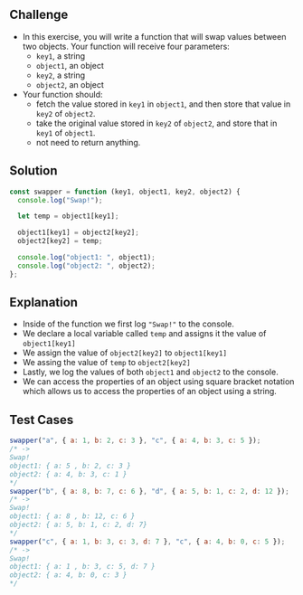 ## Challenge

- In this exercise, you will write a function that will swap values between two objects. Your function will receive four parameters:
  - `key1`, a string
  - `object1`, an object
  - `key2`, a string
  - `object2`, an object
- Your function should:
  - fetch the value stored in `key1` in `object1`, and then store that value in `key2` of `object2`.
  - take the original value stored in `key2` of `object2`, and store that in `key1` of `object1`.
  - not need to return anything.

## Solution

```javascript
const swapper = function (key1, object1, key2, object2) {
  console.log("Swap!");

  let temp = object1[key1];

  object1[key1] = object2[key2];
  object2[key2] = temp;

  console.log("object1: ", object1);
  console.log("object2: ", object2);
};
```

## Explanation

- Inside of the function we first log `"Swap!"` to the console.
- We declare a local variable called `temp` and assigns it the value of `object1[key1]`
- We assign the value of `object2[key2]` to `object1[key1]`
- We assing the value of `temp` to `object2[key2]`
- Lastly, we log the values of both `object1` and `object2` to the console.
- We can access the properties of an object using square bracket notation which allows us to access the properties of an object using a string.

## Test Cases

```javascript
swapper("a", { a: 1, b: 2, c: 3 }, "c", { a: 4, b: 3, c: 5 });
/* -> 
Swap!
object1: { a: 5 , b: 2, c: 3 }
object2: { a: 4, b: 3, c: 1 }
*/
swapper("b", { a: 8, b: 7, c: 6 }, "d", { a: 5, b: 1, c: 2, d: 12 });
/* -> 
Swap!
object1: { a: 8 , b: 12, c: 6 }
object2: { a: 5, b: 1, c: 2, d: 7}
*/
swapper("c", { a: 1, b: 3, c: 3, d: 7 }, "c", { a: 4, b: 0, c: 5 });
/* -> 
Swap!
object1: { a: 1 , b: 3, c: 5, d: 7 }
object2: { a: 4, b: 0, c: 3 }
*/
```
